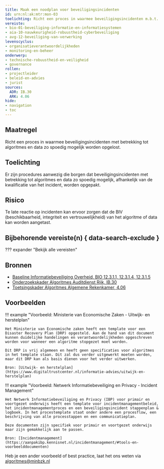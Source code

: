 ```yaml
---
title: Maak een noodplan voor beveiligingsincidenten
id: urn:nl:ak:mtr:mon-03
toelichting: Richt een proces in waarmee beveiligingsincidenten m.b.t. algoritmes en data zo spoedig mogelijk worden opgelost.
vereiste:
- bio-01-beveiliging-informatie-en-informatiesystemen
- aia-10-nauwkeurigheid-robuustheid-cyberbeveiliging
- avg-12-beveiliging-van-verwerking
levenscyclus:
- organisatieverantwoordelijkheden
- monitoring-en-beheer
onderwerp:
- technische-robuustheid-en-veiligheid
- governance
rollen:
- projectleider
- beleid-en-advies
- jurist
sources:
  ADR: IB.30
  ARK: 4.06
hide:
- navigation
- toc
---
```


<!-- tags -->

## Maatregel
Richt een proces in waarmee beveiligingsincidenten met betrekking tot algoritmes en data zo spoedig mogelijk worden opgelost.


## Toelichting
Er zijn procedures aanwezig die borgen dat beveiligingsincidenten met betrekking tot algoritmes en data zo spoedig mogelijk, afhankelijk van de kwalificatie van het incident, worden opgepakt.


## Risico
Te late reactie op incidenten kan ervoor zorgen dat de BIV (beschikbaarheid, integriteit en vertrouwelijkheid) van het algoritme of data kan worden aangetast.

## Bijbehorende vereiste(n) { data-search-exclude }
??? expander "Bekijk alle vereisten"
    <!-- list_vereisten_on_maatregelen_page -->

## Bronnen

- [Baseline Informatiebeveiliging Overheid, BIO 12.3.1.1, 12.3.1.4, 12.3.1.5](https://www.digitaleoverheid.nl/overzicht-van-alle-onderwerpen/cybersecurity/bio-en-ensia/baseline-informatiebeveiliging-overheid/)
- [Onderzoekskader Algoritmes Auditdienst Rijk, IB.30](https://www.rijksoverheid.nl/documenten/rapporten/2023/07/11/onderzoekskader-algoritmes-adr-2023)
- [Toetsingskader Algoritmes Algemene Rekenkamer, 4.06](https://www.rekenkamer.nl/onderwerpen/algoritmes/documenten/publicaties/2024/05/15/het-toetsingskader-aan-de-slag)


## Voorbeelden

!!! example "Voorbeeld: Ministerie van Economische Zaken - Uitwijk- en herstelplan"

	Het Ministerie van Economische zaken heeft een template voor een Disaster Recovery Plan (DRP) opgesteld. Aan de hand van dit document kunnen duidelijke handelingen en verantwoordelijkheden opgeschreven worden voor wanneer een algoritme stopgezet moet worden.

	Dit DRP is vrij algemeen en heeft geen specificaties voor algoritmes in het template staan. Dit zal dus verder uitgewerkt moeten worden, maar dit DRP kan als basis dienen voor het verder uitwerken.

	Bron: [Uitwijk- en herstelplan](https://www.digitaltrustcenter.nl/informatie-advies/uitwijk-en-herstelplan)

!!! example "Voorbeeld: Netwerk Informatiebeveiliging en Privacy - Incident Management"

	Het Netwerk Informatiebeveiliging en Privacy (IBP) voor primair en voortgezet onderwijs heeft een template voor incidentmanagementbeleid, het incidentmanagementproces en een beveiligingsincident stappenplan & logboek. In het procestemplate staat onder andere een procesflow, een beschrijving van alle processtappen en een communicatieplan.

	Deze documenten zijn specifiek voor primair en voortgezet onderwijs maar zijn gemakkelijk aan te passen.

	Bron: [Incidentmanagement](https://aanpakibp.kennisnet.nl/incidentmanagement/#tools-en-voorbeelddocumenten)

Heb je een ander voorbeeld of best practice, laat het ons weten via [algoritmes@minbzk.nl](mailto:algoritmes@minbzk.nl)
